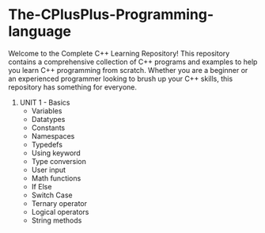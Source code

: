 # The-CPlusPlus-Programming-language
Welcome to the Complete C++ Learning Repository! This repository contains a comprehensive collection of C++ programs and examples to help you learn C++ programming from scratch. Whether you are a beginner or an experienced programmer looking to brush up your C++ skills, this repository has something for everyone.

1. UNIT 1 - Basics
    - Variables
    - Datatypes
    - Constants
    - Namespaces
    - Typedefs
    - Using keyword
    - Type conversion
    - User input
    - Math functions
    - If Else
    - Switch Case
    - Ternary operator
    - Logical operators
    - String methods
